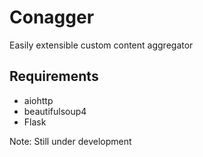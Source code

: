 # Conagger
Easily extensible custom content aggregator

## Requirements
 - aiohttp
 - beautifulsoup4
 - Flask
 
Note: Still under development